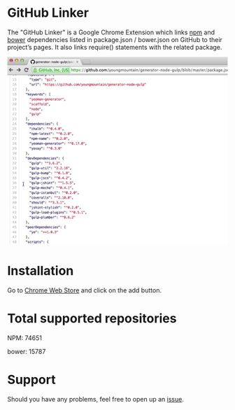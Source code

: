 # GitHub Linker

The "GitHub Linker" is a Google Chrome Extension which links [npm](http://npmjs.org) and [bower](http://bower.io) dependencies listed in package.json / bower.json on GitHub to their project’s pages. It also links require() statements with the related package.

![a](screencast.gif)

# Installation

Go to [Chrome Web Store](https://chrome.google.com/webstore/detail/github-linker/jlmafbaeoofdegohdhinkhilhclaklkp) and click on the add button.

# Total supported repositories

NPM: 74651

bower: 15787


# Support
Should you have any problems, feel free to open up an [issue](https://github.com/stefanbuck/github-linker/issues).
